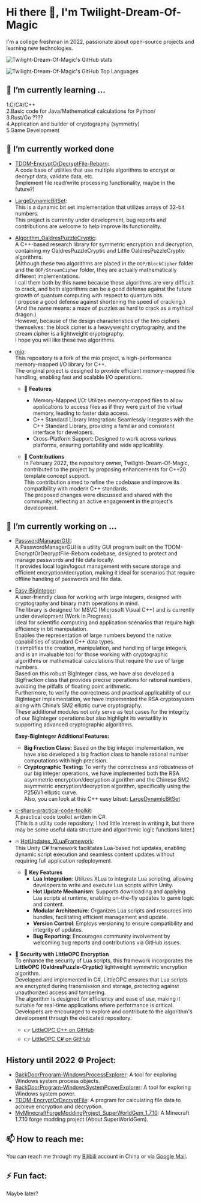 # Hi there 👋, I'm Twilight-Dream-Of-Magic

I'm a college freshman in 2022, passionate about open-source projects and learning new technologies.

![Twilight-Dream-Of-Magic's GitHub stats](https://github-readme-stats.vercel.app/api?username=Twilight-Dream-Of-Magic&show_icons=true&theme=radical)

![Twilight-Dream-Of-Magic's GitHub Top Languages](https://github-readme-stats.vercel.app/api/top-langs/?username=Twilight-Dream-Of-Magic&layout=compact&theme=tokyonight&show_icons=true)

## 🌱 I’m currently learning ...

1.C\/C#\/C++   
2.Basic code for Java/Mathematical calculations for Python/   
3.Rust\/Go ????   
4.Application and builder of cryptography (symmetry)   
5.Game Development   

## 📖 I’m currently worked done

- [TDOM-EncryptOrDecryptFile-Reborn](https://github.com/Twilight-Dream-Of-Magic/TDOM-EncryptOrDecryptFile-Reborn):  
  A code base of utilities that use multiple algorithms to encrypt or decrypt data, validate data, etc.  
  (Implement file read/write processing functionality, maybe in the future?)

- [LargeDynamicBitSet](https://github.com/Twilight-Dream-Of-Magic/LargeDynamicBitSet):  
  This is a dynamic bit set implementation that utilizes arrays of 32-bit numbers.  
  This project is currently under development, bug reports and contributions are welcome to help improve its functionality.

- [Algorithm_OaldresPuzzleCryptic](https://github.com/Twilight-Dream-Of-Magic/Algorithm_OaldresPuzzleCryptic):  
  A C++-based research library for symmetric encryption and decryption, containing my OaldresPuzzleCryptic and Little OaldresPuzzleCryptic algorithms.  
  (Although these two algorithms are placed in the `OOP/BlockCipher` folder and the `OOP/StreamCipher` folder, they are actually mathematically different implementations.  
  I call them both by this name because these algorithms are very difficult to crack, and both algorithms can be a good defense against the future growth of quantum computing with respect to quantum bits.  
  I propose a good defense against shortening the speed of cracking.)  
  (And the name means: a maze of puzzles as hard to crack as a mythical dragon.)  
  However, because of the design characteristics of the two ciphers themselves: the block cipher is a heavyweight cryptography, and the stream cipher is a lightweight cryptography.  
  I hope you will like these two algorithms.

- [mio](https://github.com/Twilight-Dream-Of-Magic/mio):  
  This repository is a fork of the mio project, a high-performance memory-mapped I/O library for C++.  
  The original project is designed to provide efficient memory-mapped file handling, enabling fast and scalable I/O operations.  

  - 🔧 **Features**
    - Memory-Mapped I/O: Utilizes memory-mapped files to allow applications to access files as if they were part of the virtual memory, leading to faster data access.
    - C++ Standard Library Integration: Seamlessly integrates with the C++ Standard Library, providing a familiar and consistent interface for developers.
    - Cross-Platform Support: Designed to work across various platforms, ensuring portability and wide applicability.

  - 🔄 **Contributions**  
    In February 2022, the repository owner, Twilight-Dream-Of-Magic, contributed to the project by proposing enhancements for C++20 template concept support.  
    This contribution aimed to refine the codebase and improve its compatibility with modern C++ standards.  
    The proposed changes were discussed and shared with the community, reflecting an active engagement in the project's development.

## 🔭 I’m currently working on ...

- [PasswordManagerGUI](https://github.com/Twilight-Dream-Of-Magic/PasswordManagerGUI):  
  A PasswordManagerGUI is a utility GUI program built on the TDOM-EncryptOrDecryptFile-Reborn codebase, designed to protect and manage passwords and file data locally.  
  It provides local login/logout management with secure storage and efficient encryption/decryption, making it ideal for scenarios that require offline handling of passwords and file data.

- [Easy-BigInteger](https://github.com/Twilight-Dream-Of-Magic/Easy-BigInteger):  
  A user-friendly class for working with large integers, designed with cryptography and binary math operations in mind.  
  The library is designed for MSVC (Microsoft Visual C++) and is currently under development (Work In Progress).  
  Ideal for scientific computing and application scenarios that require high efficiency in bit manipulation.  
  Enables the representation of large numbers beyond the native capabilities of standard C++ data types.  
  It simplifies the creation, manipulation, and handling of large integers, and is an invaluable tool for those working with cryptographic algorithms or mathematical calculations that require the use of large numbers.  
  Based on this robust BigInteger class, we have also developed a BigFraction class that provides precise operations for rational numbers, avoiding the pitfalls of floating point arithmetic.  
  Furthermore, to verify the correctness and practical applicability of our BigInteger implementation, we have implemented the RSA cryptosystem along with China’s SM2 elliptic curve cryptography.  
  These additional modules not only serve as test cases for the integrity of our BigInteger operations but also highlight its versatility in supporting advanced cryptographic algorithms.

  **Easy-BigInteger Additional Features:**
  - **Big Fraction Class:** Based on the big integer implementation, we have also developed a big fraction class to handle rational number computations with high precision.
  - **Cryptographic Testing:** To verify the correctness and robustness of our big integer operations, we have implemented both the RSA asymmetric encryption/decryption algorithm and the Chinese SM2 asymmetric encryption/decryption algorithm, specifically using the P256V1 elliptic curve.  
    Also, you can look at this C++ easy bitset: [LargeDynamicBitSet](https://github.com/Twilight-Dream-Of-Magic/LargeDynamicBitSet)

- [c-sharp-practical-code-toolkit](https://github.com/Twilight-Dream-Of-Magic/c-sharp-practical-code-toolkit):  
  A practical code toolkit written in C#.  
  (This is a utility code repository; I had little interest in writing it, but there may be some useful data structure and algorithmic logic functions later.)

- 🔥 [HotUpdates_XLuaFramework](https://github.com/Twilight-Dream-Of-Magic/HotUpdates_XLuaFramework):  
  This Unity C# framework facilitates Lua-based hot updates, enabling dynamic script execution and seamless content updates without requiring full application redeployment.

  - 🔧 **Key Features**
    - **Lua Integration**: Utilizes XLua to integrate Lua scripting, allowing developers to write and execute Lua scripts within Unity.
    - **Hot Update Mechanism**: Supports downloading and applying Lua scripts at runtime, enabling on-the-fly updates to game logic and content.
    - **Modular Architecture**: Organizes Lua scripts and resources into bundles, facilitating efficient management and update.
    - **Version Control**: Employs versioning to ensure compatibility and integrity of updates.
    - **Bug Reporting**: Encourages community involvement by welcoming bug reports and contributions via GitHub issues.

- 🔐 **Security with LittleOPC Encryption**  
  To enhance the security of Lua scripts, this framework incorporates the **LittleOPC (OaldresPuzzle-Cryptic)** lightweight symmetric encryption algorithm.  
  Developed and implemented in C#, LittleOPC ensures that Lua scripts are encrypted during transmission and storage, protecting against unauthorized access and tampering.  
  The algorithm is designed for efficiency and ease of use, making it suitable for real-time applications where performance is critical.  
  Developers are encouraged to explore and contribute to the algorithm's development through the dedicated repository:  
  - 👉 [LittleOPC C++ on GitHub](https://github.com/Twilight-Dream-Of-Magic/Algorithm_OaldresPuzzleCryptic/OOP/StreamCipher)
  - 👉 [LittleOPC C# on GitHub](https://github.com/Twilight-Dream-Of-Magic/HotUpdates_XLuaFramework/blob/main/Assets/Scripts/TwilightDreamOfMagical/CustomSecurity/SED/LittleOPC_Wrapper.cs)


## History until 2022 ⚙️ Project:

- [BackDoorProgram-WindowsProcessExplorer](https://github.com/Twilight-Dream-Of-Magic/BackDoorProgram-WindowsProcessExplorer): A tool for exploring Windows system process objects.
- [BackDoorProgram-WindowsSystemPowerExplorer](https://github.com/Twilight-Dream-Of-Magic/BackDoorProgram-WindowsSystemPowerExplorer): A tool for exploring Windows system power.
- [TDOM-EncryptOrDecryptFile](https://github.com/Twilight-Dream-Of-Magic/TDOM-EncryptOrDecryptFile): A program for calculating file data to achieve encryption and decryption.
- [MyMinecraftForgeModdingProject_SuperWorldGem_1.7.10](https://github.com/Twilight-Dream-Of-Magic/MyMinecraftForgeModdingProject_SuperWorldGem_1.7.10): A Minecraft 1.7.10 forge modding project (About SuperWorldGem).

## 📫 How to reach me: 

You can reach me through my [Bilibili](https://space.bilibili.com/21974189) account in China or via [Google Mail](mailto:yujiang1187791459@gmail.com).

## ⚡ Fun fact: 

Maybe later?

<!--
**Twilight-Dream-Of-Magic/Twilight-Dream-Of-Magic** is a ✨ _special_ ✨ repository because its `README.md` (this file) appears on your GitHub profile.

Here are some ideas to get you started:

- 🔭 I’m currently working on ...
- 🌱 I’m currently learning ...
- 👯 I’m looking to collaborate on ...
- 🤔 I’m looking for help with ...
- 💬 Ask me about ...
- 📫 How to reach me: ...
- 😄 Pronouns: ...
- ⚡ Fun fact: ...
-->
